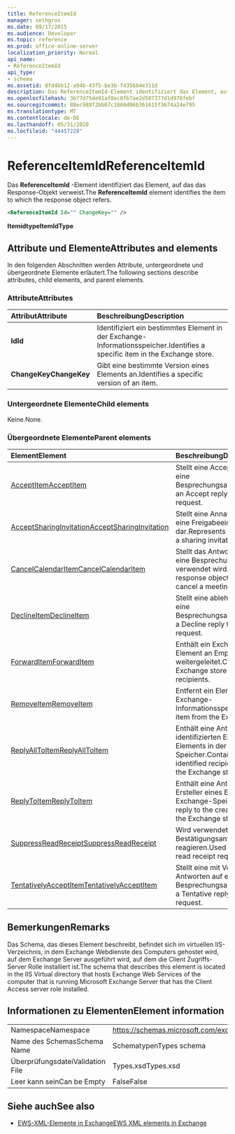 ```yaml
---
title: ReferenceItemId
manager: sethgros
ms.date: 09/17/2015
ms.audience: Developer
ms.topic: reference
ms.prod: office-online-server
localization_priority: Normal
api_name:
- ReferenceItemId
api_type:
- schema
ms.assetid: 8fd4bb12-a94b-43f5-be3b-f435684e311d
description: Das ReferenceItemId-Element identifiziert das Element, auf das das Response-Objekt verweist.
ms.openlocfilehash: 3b77d75de91af8ec8fb7ae2d507377d1d976febf
ms.sourcegitcommit: 88ec988f2bb67c1866d06b361615f3674a24e795
ms.translationtype: MT
ms.contentlocale: de-DE
ms.lasthandoff: 05/31/2020
ms.locfileid: "44457228"
---
```

# <a name="referenceitemid"></a><span data-ttu-id="de7a5-103">ReferenceItemId</span><span class="sxs-lookup"><span data-stu-id="de7a5-103">ReferenceItemId</span></span>

<span data-ttu-id="de7a5-104">Das **ReferenceItemId** -Element identifiziert das Element, auf das das Response-Objekt verweist.</span><span class="sxs-lookup"><span data-stu-id="de7a5-104">The **ReferenceItemId** element identifies the item to which the response object refers.</span></span> 
  
```xml
<ReferenceItemId Id="" ChangeKey="" />
```

 <span data-ttu-id="de7a5-105">**Itemidtype**</span><span class="sxs-lookup"><span data-stu-id="de7a5-105">**ItemIdType**</span></span>
## <a name="attributes-and-elements"></a><span data-ttu-id="de7a5-106">Attribute und Elemente</span><span class="sxs-lookup"><span data-stu-id="de7a5-106">Attributes and elements</span></span>

<span data-ttu-id="de7a5-107">In den folgenden Abschnitten werden Attribute, untergeordnete und übergeordnete Elemente erläutert.</span><span class="sxs-lookup"><span data-stu-id="de7a5-107">The following sections describe attributes, child elements, and parent elements.</span></span>
  
### <a name="attributes"></a><span data-ttu-id="de7a5-108">Attribute</span><span class="sxs-lookup"><span data-stu-id="de7a5-108">Attributes</span></span>

|<span data-ttu-id="de7a5-109">**Attribut**</span><span class="sxs-lookup"><span data-stu-id="de7a5-109">**Attribute**</span></span>|<span data-ttu-id="de7a5-110">**Beschreibung**</span><span class="sxs-lookup"><span data-stu-id="de7a5-110">**Description**</span></span>|
|:-----|:-----|
|<span data-ttu-id="de7a5-111">**Id**</span><span class="sxs-lookup"><span data-stu-id="de7a5-111">**Id**</span></span> <br/> |<span data-ttu-id="de7a5-112">Identifiziert ein bestimmtes Element in der Exchange-Informationsspeicher.</span><span class="sxs-lookup"><span data-stu-id="de7a5-112">Identifies a specific item in the Exchange store.</span></span>  <br/> |
|<span data-ttu-id="de7a5-113">**ChangeKey**</span><span class="sxs-lookup"><span data-stu-id="de7a5-113">**ChangeKey**</span></span> <br/> |<span data-ttu-id="de7a5-114">Gibt eine bestimmte Version eines Elements an.</span><span class="sxs-lookup"><span data-stu-id="de7a5-114">Identifies a specific version of an item.</span></span>  <br/> |
   
### <a name="child-elements"></a><span data-ttu-id="de7a5-115">Untergeordnete Elemente</span><span class="sxs-lookup"><span data-stu-id="de7a5-115">Child elements</span></span>

<span data-ttu-id="de7a5-116">Keine.</span><span class="sxs-lookup"><span data-stu-id="de7a5-116">None.</span></span>
  
### <a name="parent-elements"></a><span data-ttu-id="de7a5-117">Übergeordnete Elemente</span><span class="sxs-lookup"><span data-stu-id="de7a5-117">Parent elements</span></span>

|<span data-ttu-id="de7a5-118">**Element**</span><span class="sxs-lookup"><span data-stu-id="de7a5-118">**Element**</span></span>|<span data-ttu-id="de7a5-119">**Beschreibung**</span><span class="sxs-lookup"><span data-stu-id="de7a5-119">**Description**</span></span>|
|:-----|:-----|
|[<span data-ttu-id="de7a5-120">AcceptItem</span><span class="sxs-lookup"><span data-stu-id="de7a5-120">AcceptItem</span></span>](acceptitem.md) <br/> |<span data-ttu-id="de7a5-121">Stellt eine Accept-Antwort auf eine Besprechungsanfrage.</span><span class="sxs-lookup"><span data-stu-id="de7a5-121">Represents an Accept reply to a meeting request.</span></span>  <br/> |
|[<span data-ttu-id="de7a5-122">AcceptSharingInvitation</span><span class="sxs-lookup"><span data-stu-id="de7a5-122">AcceptSharingInvitation</span></span>](acceptsharinginvitation.md) <br/> |<span data-ttu-id="de7a5-123">Stellt eine Annahme Antwort auf eine Freigabeeinladung dar.</span><span class="sxs-lookup"><span data-stu-id="de7a5-123">Represents an Accept reply to a sharing invitation.</span></span>  <br/> |
|[<span data-ttu-id="de7a5-124">CancelCalendarItem</span><span class="sxs-lookup"><span data-stu-id="de7a5-124">CancelCalendarItem</span></span>](cancelcalendaritem.md) <br/> |<span data-ttu-id="de7a5-125">Stellt das Antwortobjekt, das Sie eine Besprechung absagen verwendet wird.</span><span class="sxs-lookup"><span data-stu-id="de7a5-125">Represents the response object that is used to cancel a meeting.</span></span>  <br/> |
|[<span data-ttu-id="de7a5-126">DeclineItem</span><span class="sxs-lookup"><span data-stu-id="de7a5-126">DeclineItem</span></span>](declineitem.md) <br/> |<span data-ttu-id="de7a5-127">Stellt eine ablehnen Antwort auf eine Besprechungsanfrage.</span><span class="sxs-lookup"><span data-stu-id="de7a5-127">Represents a Decline reply to a meeting request.</span></span>  <br/> |
|[<span data-ttu-id="de7a5-128">ForwardItem</span><span class="sxs-lookup"><span data-stu-id="de7a5-128">ForwardItem</span></span>](forwarditem.md) <br/> |<span data-ttu-id="de7a5-129">Enthält ein Exchange-Speicher-Element an Empfänger weitergeleitet.</span><span class="sxs-lookup"><span data-stu-id="de7a5-129">Contains an Exchange store item to forward to recipients.</span></span>  <br/> |
|[<span data-ttu-id="de7a5-130">RemoveItem</span><span class="sxs-lookup"><span data-stu-id="de7a5-130">RemoveItem</span></span>](removeitem.md) <br/> |<span data-ttu-id="de7a5-131">Entfernt ein Element aus dem Exchange-Informationsspeicher.</span><span class="sxs-lookup"><span data-stu-id="de7a5-131">Removes an item from the Exchange store.</span></span>  <br/> |
|[<span data-ttu-id="de7a5-132">ReplyAllToItem</span><span class="sxs-lookup"><span data-stu-id="de7a5-132">ReplyAllToItem</span></span>](replyalltoitem.md) <br/> |<span data-ttu-id="de7a5-133">Enthält eine Antwort an alle identifizierten Empfänger eines Elements in der Exchange-Speicher.</span><span class="sxs-lookup"><span data-stu-id="de7a5-133">Contains a reply to all identified recipients of an item in the Exchange store.</span></span>  <br/> |
|[<span data-ttu-id="de7a5-134">ReplyToItem</span><span class="sxs-lookup"><span data-stu-id="de7a5-134">ReplyToItem</span></span>](replytoitem.md) <br/> |<span data-ttu-id="de7a5-135">Enthält eine Antwort an den Ersteller eines Elements in der Exchange-Speicher.</span><span class="sxs-lookup"><span data-stu-id="de7a5-135">Contains a reply to the creator of an item in the Exchange store.</span></span>  <br/> |
|[<span data-ttu-id="de7a5-136">SuppressReadReceipt</span><span class="sxs-lookup"><span data-stu-id="de7a5-136">SuppressReadReceipt</span></span>](suppressreadreceipt.md) <br/> |<span data-ttu-id="de7a5-137">Wird verwendet, um auf Lese Bestätigungsanforderungen zu reagieren.</span><span class="sxs-lookup"><span data-stu-id="de7a5-137">Used to respond to read receipt requests.</span></span>  <br/> |
|[<span data-ttu-id="de7a5-138">TentativelyAcceptItem</span><span class="sxs-lookup"><span data-stu-id="de7a5-138">TentativelyAcceptItem</span></span>](tentativelyacceptitem.md) <br/> |<span data-ttu-id="de7a5-139">Stellt eine mit Vorbehalt Antworten auf eine Besprechungsanfrage.</span><span class="sxs-lookup"><span data-stu-id="de7a5-139">Represents a Tentative reply to a meeting request.</span></span>  <br/> |
   
## <a name="remarks"></a><span data-ttu-id="de7a5-140">Bemerkungen</span><span class="sxs-lookup"><span data-stu-id="de7a5-140">Remarks</span></span>

<span data-ttu-id="de7a5-141">Das Schema, das dieses Element beschreibt, befindet sich im virtuellen IIS-Verzeichnis, in dem Exchange Webdienste des Computers gehostet wird, auf dem Exchange Server ausgeführt wird, auf dem die Client Zugriffs-Server Rolle installiert ist.</span><span class="sxs-lookup"><span data-stu-id="de7a5-141">The schema that describes this element is located in the IIS Virtual directory that hosts Exchange Web Services of the computer that is running Microsoft Exchange Server that has the Client Access server role installed.</span></span>
  
## <a name="element-information"></a><span data-ttu-id="de7a5-142">Informationen zu Elementen</span><span class="sxs-lookup"><span data-stu-id="de7a5-142">Element information</span></span>

|||
|:-----|:-----|
|<span data-ttu-id="de7a5-143">Namespace</span><span class="sxs-lookup"><span data-stu-id="de7a5-143">Namespace</span></span>  <br/> |https://schemas.microsoft.com/exchange/services/2006/types  <br/> |
|<span data-ttu-id="de7a5-144">Name des Schemas</span><span class="sxs-lookup"><span data-stu-id="de7a5-144">Schema Name</span></span>  <br/> |<span data-ttu-id="de7a5-145">Schematypen</span><span class="sxs-lookup"><span data-stu-id="de7a5-145">Types schema</span></span>  <br/> |
|<span data-ttu-id="de7a5-146">Überprüfungsdatei</span><span class="sxs-lookup"><span data-stu-id="de7a5-146">Validation File</span></span>  <br/> |<span data-ttu-id="de7a5-147">Types.xsd</span><span class="sxs-lookup"><span data-stu-id="de7a5-147">Types.xsd</span></span>  <br/> |
|<span data-ttu-id="de7a5-148">Leer kann sein</span><span class="sxs-lookup"><span data-stu-id="de7a5-148">Can be Empty</span></span>  <br/> |<span data-ttu-id="de7a5-149">False</span><span class="sxs-lookup"><span data-stu-id="de7a5-149">False</span></span>  <br/> |
   
## <a name="see-also"></a><span data-ttu-id="de7a5-150">Siehe auch</span><span class="sxs-lookup"><span data-stu-id="de7a5-150">See also</span></span>



- [<span data-ttu-id="de7a5-151">EWS-XML-Elemente in Exchange</span><span class="sxs-lookup"><span data-stu-id="de7a5-151">EWS XML elements in Exchange</span></span>](ews-xml-elements-in-exchange.md)

